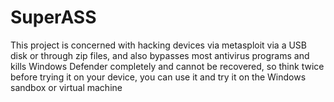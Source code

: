 # SuperASS
This project is concerned with hacking devices via metasploit via a USB disk or through zip files, and also bypasses most antivirus programs and kills Windows Defender completely and cannot be recovered, so think twice before trying it on your device, you can use it and try it on the Windows sandbox or virtual machine
